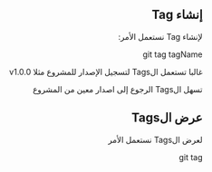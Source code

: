 <div dir=rtl>

## إنشاء Tag

لإنشاء Tag نستعمل الأمر:

git tag tagName

غالبا تستعمل الTags لتسجيل الإصدار للمشروع مثلا v1.0.0

تسهل الTags الرجوع إلى اصدار معين من المشروع

## عرض الTags

لعرض الTags نستعمل الأمر

git tag

</div>